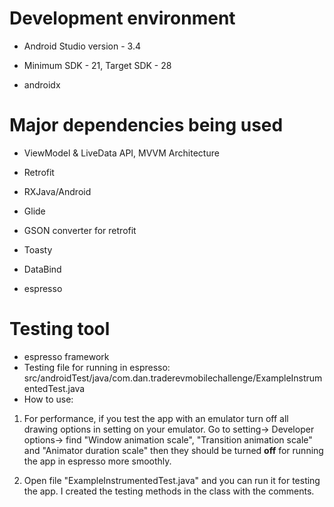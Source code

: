 # Development environment

* Android Studio version - 3.4

* Minimum SDK - 21, Target SDK - 28

* androidx

# Major dependencies being used

* ViewModel & LiveData API, MVVM Architecture

* Retrofit

* RXJava/Android

* Glide

* GSON converter for retrofit

* Toasty

* DataBind

* espresso

# Testing tool
* espresso framework
* Testing file for running in espresso: src/androidTest/java/com.dan.traderevmobilechallenge/ExampleInstrumentedTest.java
* How to use:
1. For performance, if you test the app with an emulator turn off all drawing options in setting on your emulator.
 Go to setting-> Developer options-> find "Window animation scale", "Transition animation scale" and "Animator duration scale" then they should be turned **off** for running the app in espresso more smoothly.

2. Open file "ExampleInstrumentedTest.java" and you can run it for testing the app. I created the testing methods in the class with the comments.

